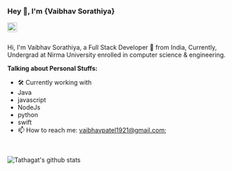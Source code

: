 ### Hey 👋, I'm {Vaibhav Sorathiya}

<a href="https://www.linkedin.com/in/vaibhav-patel-19290/">
  <img align="left" alt="Vaibhav's Linkedin" width="22px" src="https://cdn.jsdelivr.net/npm/simple-icons@v3/icons/linkedin.svg" />
</a>

<br />
<br />

Hi, I'm Vaibhav Sorathiya, a Full Stack Developer 🚀 from India, Currently, Undergrad at Nirma University enrolled in computer science & engineering. 

**Talking about Personal Stuffs:**

- 🛠 Currently working with 
- Java
- javascript
- NodeJs
- python
- swift
- 📫 How to reach me: vaibhavpatel1921@gmail.com;

<br/>



![Tathagat's github stats](https://github-readme-stats.vercel.app/api?username=tathagat2006&show_icons=true&hide_border=true)

